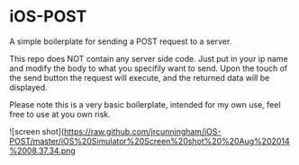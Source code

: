 iOS-POST
========

A simple boilerplate for sending a POST request to a server.

This repo does NOT contain any server side code. Just put in your ip name and modify the body to what you specifily want to send. Upon the touch of the send button the request will execute, and the returned data will be displayed.

Please note this is a very basic boilerplate, intended for my own use, feel free to use at you own risk.

![screen shot](https://raw.github.com/jrcunningham/iOS-POST/master/iOS%20Simulator%20Screen%20shot%20%20Aug%202014%2008.37.34.png
